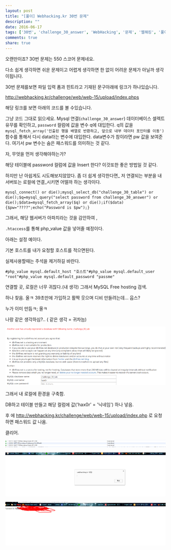 ```yaml
---
layout: post
title: "[풀이] Webhacking.kr 30번 문제"
description: ""
date: 2016-06-17
tags: ['30번', 'challenge_30_answer', 'WebHacking', '문제', '웹해킹', '풀이', '해킹']
comments: true
share: true
---
```


오랜만이죠? 30번 문제는 550 스코어 문제네요.

다소 쉽게 생각하면 쉬운 문제이고 어렵게 생각하면 한 없이 어려운 문제가 아닐까 생각이됩니다.

30번 문제를보면 파일 입력 폼과 힌트라고 기재된 문구아래에 링크가 하나있습니다.

  

http://webhacking.kr/challenge/web/web-15/upload/index.phps

해당 링크를 보면 아래의 코드를 볼 수있습니다.

  

  

그냥 코드 그대로 읽으세요. Mysql 연결(`challenge_30_answer`) 데이터베이스 셀렉트 유무를 확인하고,
`password` 컬럼에 값을 변수 q에 대입한다. q의 값을 `mysql_fetch_array('인출된 행을 배열로 반환하고, 앞으로
내부 데이터 포인터를 이동')` 함수를 통해서 다시 data라는 변수에 대입한다. data변수가 참이라면 pw 값을 보여준다. 여기서 pw
변수는 숨은 패스워드를 의미하는 것 같다.

  

자, 무엇을 먼저 생각해야하는가?

해당 테이블에 password 컬럼에 값을 Insert 한다? 이것또한 좋은 방법일 것 같다.

하지만 난 아쉽게도 시도해보지않았다. 좀 더 쉽게 생각한다면_ 저 연결되는 부분을 내 서버또는 로컬에 연결_시키면 어떨까 하는 생각이다.

  

    mysql_connect() or die();mysql_select_db("challenge_30_table") or die();$q=mysql_query("select password from challenge_30_answer") or die();$data=mysql_fetch_array($q) or die();if($data){$pw="????";echo("Password is $pw");}

  

그래서, 해당 웹서버가 아파치라는 것을 감안하여 ,

`.htaccess`를 통해 php_value 값을 넣어줄 예정이다.

  

  

아래는 설정 예이다.

기본 호스트를 내가 요청할 호스트를 적으면된다.

실제사용할때는 주석을 제거하길 바란다.

    #php_value mysql.default_host "호스트"#php_value mysql.default_user "root"#php_value mysql.default_password "passme"

  

연결할 곳, 로컬은 너무 귀찮다.(내 생각) 그래서 MySQL Free hosting 검색.

하나 찾음. 올ㅋ 39초만에 가입하고 활짝 웃으며 디비 만들려는데... 웁스?

  

누가 이미 만듬ㅋ; 올ㅋ

나랑 같은 생각하심?.. ( 같은 생각 = 귀차늠)

  

  

  

![](/assets/images/posts/658/2131F84D5763B6FD137435.PNG)

  

  

  

그래서 내 로컬에 환경을 구축함.

DB하고 테이블 만들고 해당 컬럼에 값('hax0r' = '닉네임') 하나 넣음.

후 에 http://webhacking.kr/challenge/web/web-15/upload/index.php 로 요청하면 패스워드 값
나옴.

클리어.

  

  

![](/assets/images/posts/658/246AEC505763BA610ECC16.PNG)

  

  

  

  

  

  

![](/assets/images/posts/658/2458204F57BBFBE41B4D83.PNG)

![](/assets/images/posts/658/2769F84F57BBFBE50CE2B6.PNG)

  

